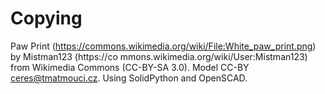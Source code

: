 # Copying

Paw Print (https://commons.wikimedia.org/wiki/File:White_paw_print.png) by Mistman123 (https://co
mmons.wikimedia.org/wiki/User:Mistman123) from Wikimedia Commons (CC-BY-SA 3.0).
Model CC-BY ceres@tmatmouci.cz.
Using SolidPython and OpenSCAD.
